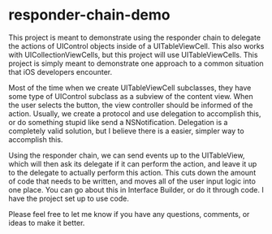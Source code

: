 # responder-chain-demo

This project is meant to demonstrate using the responder chain to delegate the actions of UIControl objects inside of a UITableViewCell. This also works with UICollectionViewCells, but this project will use UITableViewCells. This project is simply meant to demonstrate one approach to a common situation that iOS developers encounter.

Most of the time when we create UITableViewCell subclasses, they have some type of UIControl subclass as a subview of the content view. When the user selects the button, the view controller should be informed of the action. Usually, we create a protocol and use delegation to accomplish this, or do something stupid like send a NSNotification. Delegation is a completely valid solution, but I believe there is a easier, simpler way to accomplish this.

Using the responder chain, we can send events up to the UITableView, which will then ask its delegate if it can perform the action, and leave it up to the delegate to actually perform this action. This cuts down the amount of code that needs to be written, and moves all of the user input logic into one place. You can go about this in Interface Builder, or do it through code. I have the project set up to use code.

Please feel free to let me know if you have any questions, comments, or ideas to make it better.
